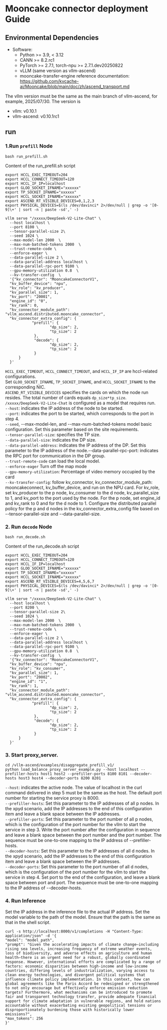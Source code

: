 # Mooncake connector deployment Guide

## Environmental Dependencies

 *  Software:
     *  Python >= 3.9, < 3.12
     *  CANN >= 8.2.rc1
     *  PyTorch >= 2.7.1, torch-npu >= 2.7.1.dev20250822
     *  vLLM (same version as vllm-ascend)
     *  mooncake-transfer-engine reference documentation: https://github.com/kvcache-ai/Mooncake/blob/main/doc/zh/ascend_transport.md

The vllm version must be the same as the main branch of vllm-ascend, for example, 2025/07/30. The version is

 *  vllm: v0.10.1
 *  vllm-ascend: v0.10.1rc1

## run

### 1.Run `prefill` Node

```
bash run_prefill.sh
```

Content of the run_prefill.sh script

```
export HCCL_EXEC_TIMEOUT=204
export HCCL_CONNECT_TIMEOUT=120
export HCCL_IF_IP=localhost
export GLOO_SOCKET_IFNAME="xxxxxx"
export TP_SOCKET_IFNAME="xxxxxx"
export HCCL_SOCKET_IFNAME="xxxxxx"
export ASCEND_RT_VISIBLE_DEVICES=0,1,2,3
export PHYSICAL_DEVICES=$(ls /dev/davinci* 2>/dev/null | grep -o '[0-9]\+' | sort -n | paste -sd',' -)

vllm serve "/xxxxx/DeepSeek-V2-Lite-Chat" \
  --host localhost \
  --port 8100 \
  --tensor-parallel-size 2\
  --seed 1024 \
  --max-model-len 2000  \
  --max-num-batched-tokens 2000  \
  --trust-remote-code \
  --enforce-eager \
  --data-parallel-size 2 \
  --data-parallel-address localhost \
  --data-parallel-rpc-port 9100 \
  --gpu-memory-utilization 0.8  \
  --kv-transfer-config  \
  '{"kv_connector": "MooncakeConnectorV1",
  "kv_buffer_device": "npu",
  "kv_role": "kv_producer",
  "kv_parallel_size": 1,
  "kv_port": "20001",
  "engine_id": "0",
  "kv_rank": 0,
  "kv_connector_module_path": "vllm_ascend.distributed.mooncake_connector",
  "kv_connector_extra_config": {
            "prefill": {
                    "dp_size": 2,
                    "tp_size": 2
             },
             "decode": {
                    "dp_size": 2,
                    "tp_size": 2
             }
      }
  }'
```

`HCCL_EXEC_TIMEOUT`, `HCCL_CONNECT_TIMEOUT`, and `HCCL_IF_IP` are hccl-related configurations.<br>
Set `GLOO_SOCKET_IFNAME`, `TP_SOCKET_IFNAME`, and `HCCL_SOCKET_IFNAME` to the corresponding NIC.<br>
`ASCEND_RT_VISIBLE_DEVICES` specifies the cards on which the node run resides. The total number of cards equals `dp_size*tp_size`.<br>
`/xxxxx/DeepSeek-V2-Lite-Chat` is configured as a model that requires run.<br>
`--host`: indicates the IP address of the node to be started.<br>
`--port`: indicates the port to be started, which corresponds to the port in step 4.<br>
`--seed`, --max-model-len, and --max-num-batched-tokens model basic configuration. Set this parameter based on the site requirements.<br>
`--tensor-parallel-size`: specifies the TP size.<br>
`--data-parallel-size`: indicates the DP size.<br>
`--data-parallel-address`: indicates the IP address of the DP. Set this parameter to the IP address of the node.--data-parallel-rpc-port: indicates the RPC port for communication in the DP group.<br>
`--trust-remote-code` can load the local model.<br>
`--enforce-eager` Turn off the map mode<br>
`--gpu-memory-utilization`: Percentage of video memory occupied by the card<br>
`--kv-transfer-config`: follow kv_connector, kv_connector_module_path: mooncakeconnect, kv_buffer_device, and run on the NPU card. For kv_role, set kv_producer to the p node, kv_consumer to the d node, kv_parallel_size to 1, and kv_port to the port used by the node. For the p node, set engine_id and kv_rank to 0 and for the d node to 1. Configure the distributed parallel policy for the p and d nodes in the kv_connector_extra_config file based on --tensor-parallel-size and --data-parallel-size.<br>


### 2. Run `decode` Node

```
bash run_decode.sh
```

Content of the run_decode.sh script

```
export HCCL_EXEC_TIMEOUT=204
export HCCL_CONNECT_TIMEOUT=120
export HCCL_IF_IP=localhost
export GLOO_SOCKET_IFNAME="xxxxxx"
export TP_SOCKET_IFNAME="xxxxxx"
export HCCL_SOCKET_IFNAME="xxxxxx"
export ASCEND_RT_VISIBLE_DEVICES=4,5,6,7
export PHYSICAL_DEVICES=$(ls /dev/davinci* 2>/dev/null | grep -o '[0-9]\+' | sort -n | paste -sd',' -)

vllm serve "/xxxxx/DeepSeek-V2-Lite-Chat" \
  --host localhost \
  --port 8200 \
  --tensor-parallel-size 2\
  --seed 1024 \
  --max-model-len 2000  \
  --max-num-batched-tokens 2000  \
  --trust-remote-code \
  --enforce-eager \
  --data-parallel-size 2 \
  --data-parallel-address localhost \
  --data-parallel-rpc-port 9100 \
  --gpu-memory-utilization 0.8  \
  --kv-transfer-config  \
  '{"kv_connector": "MooncakeConnectorV1",
  "kv_buffer_device": "npu",
  "kv_role": "kv_consumer",
  "kv_parallel_size": 1,
  "kv_port": "20002",
  "engine_id": "1",
  "kv_rank": 1,
  "kv_connector_module_path": "vllm_ascend.distributed.mooncake_connector",
  "kv_connector_extra_config": {
            "prefill": {
                    "dp_size": 2,
                    "tp_size": 2
             },
             "decode": {
                    "dp_size": 2,
                    "tp_size": 2
             }
      }
  }'
```

### 3. Start proxy_server. ###

```
cd /vllm-ascend/examples/disaggregate_prefill_v1/
python load_balance_proxy_server_example.py --host localhost --prefiller-hosts host1 host2 --prefiller-ports 8100 8101 --decoder-hosts host3 host4 --decoder-ports 8200 8201
```

`--host`: indicates the active node. The value of localhost in the curl command delivered in step 5 must be the same as the host. The default port number for starting the service proxy is 8000.<br>
`--prefiller-hosts`: Set this parameter to the IP addresses of all p nodes. In the xpyd scenario, add the IP addresses to the end of this configuration item and leave a blank space between the IP addresses.<br>
`--prefiller-ports`: Set this parameter to the port number of all p nodes, which is the configuration of the port number for the vllm to start the service in step 3. Write the port number after the configuration in sequence and leave a blank space between the port number and the port number. The sequence must be one-to-one mapping to the IP address of --prefiller-hosts.<br>
`--decoder-hosts`: Set this parameter to the IP addresses of all d nodes. In the xpyd scenario, add the IP addresses to the end of this configuration item and leave a blank space between the IP addresses.<br>
`--decoder-ports`: Set this parameter to the port number of all d nodes, which is the configuration of the port number for the vllm to start the service in step 4. Set port to the end of the configuration, and leave a blank space between port and port. The sequence must be one-to-one mapping to the IP address of --decoder-hosts.<br>


### 4. Run Inference

Set the IP address in the inference file to the actual IP address. Set the model variable to the path of the model. Ensure that the path is the same as that in the shell script.

```
curl -s http://localhost:8000/v1/completions -H "Content-Type: application/json" -d '{
"model": "model_path",
"prompt": "Given the accelerating impacts of climate change—including rising sea levels, increasing frequency of extreme weather events, loss of biodiversity, and adverse effects on agriculture and human health—there is an urgent need for a robust, globally coordinated response. However, international efforts are complicated by a range of factors: economic disparities between high-income and low-income countries, differing levels of industrialization, varying access to clean energy technologies, and divergent political systems that influence climate policy implementation. In this context, how can global agreements like the Paris Accord be redesigned or strengthened to not only encourage but effectively enforce emission reduction targets? Furthermore, what mechanisms can be introduced to promote fair and transparent technology transfer, provide adequate financial support for climate adaptation in vulnerable regions, and hold nations accountable without exacerbating existing geopolitical tensions or disproportionately burdening those with historically lower emissions?",
"max_tokens": 256
}'
```